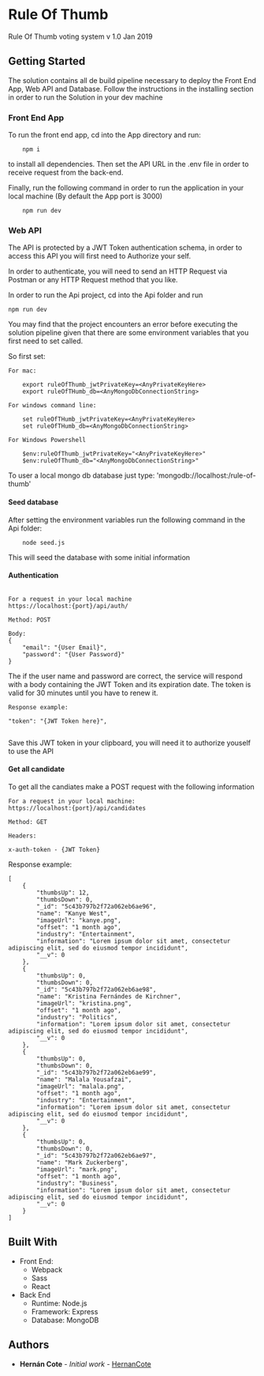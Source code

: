 # Rule Of Thumb

Rule Of Thumb voting system
v 1.0 Jan 2019

## Getting Started

The solution contains all de build pipeline necessary to deploy the Front End App, Web API and Database. Follow the instructions in the installing section in order to run the Solution in your dev machine

### Front End App

To run the front end app, cd into the App directory and run:

```
    npm i
```

to install all dependencies. Then set the API URL in the .env file in order to receive request from the back-end.

Finally, run the following command in order to run the application in your local machine (By default the App port is 3000)

```
    npm run dev
```

### Web API

The API is protected by a JWT Token authentication schema, in order to access this API you will first need to Authorize your self.

In order to authenticate, you will need to send an HTTP Request via Postman or any HTTP Request method that you like.

In order to run the Api project, cd into the Api folder and run

```
npm run dev

```

You may find that the project encounters an error before executing the solution pipeline given that there are some environment variables that you first need to set called.

So first set:

```
For mac:

    export ruleOfThumb_jwtPrivateKey=<AnyPrivateKeyHere>
    export ruleOfTHumb_db=<AnyMongoDbConnectionString>

For windows command line:

    set ruleOfTHumb_jwtPrivateKey=<AnyPrivateKeyHere>
    set ruleOfTHumb_db=<AnyMongoDbConnectionString>

For Windows Powershell

    $env:ruleOfThumb_jwtPrivateKey="<AnyPrivateKeyHere>"
    $env:ruleOfThumb_db="<AnyMongoDbConnectionString>"
```

To user a local mongo db database just type: 'mongodb://localhost:/rule-of-thumb'

#### Seed database

After setting the environment variables run the following command in the Api folder:

```
    node seed.js
```

This will seed the database with some initial information

#### Authentication

```

For a request in your local machine
https://localhost:{port}/api/auth/

Method: POST

Body:
{
	"email": "{User Email}",
	"password": "{User Password}"
}

```

The if the user name and password are correct, the service will respond with a body containing the JWT Token and its expiration date. The token is valid for 30 minutes until you have to renew it.

```
Response example:

"token": "{JWT Token here}",


```

Save this JWT token in your clipboard, you will need it to authorize youself to use the API

#### Get all candidate

To get all the candiates make a POST request with the following information

```
For a request in your local machine:
https://localhost:{port}/api/candidates

Method: GET

Headers:

x-auth-token - {JWT Token}

```

Response example:

```
[
    {
        "thumbsUp": 12,
        "thumbsDown": 0,
        "_id": "5c43b797b2f72a062eb6ae96",
        "name": "Kanye West",
        "imageUrl": "kanye.png",
        "offset": "1 month ago",
        "industry": "Entertainment",
        "information": "Lorem ipsum dolor sit amet, consectetur adipiscing elit, sed do eiusmod tempor incididunt",
        "__v": 0
    },
    {
        "thumbsUp": 0,
        "thumbsDown": 0,
        "_id": "5c43b797b2f72a062eb6ae98",
        "name": "Kristina Fernándes de Kirchner",
        "imageUrl": "kristina.png",
        "offset": "1 month ago",
        "industry": "Politics",
        "information": "Lorem ipsum dolor sit amet, consectetur adipiscing elit, sed do eiusmod tempor incididunt",
        "__v": 0
    },
    {
        "thumbsUp": 0,
        "thumbsDown": 0,
        "_id": "5c43b797b2f72a062eb6ae99",
        "name": "Malala Yousafzai",
        "imageUrl": "malala.png",
        "offset": "1 month ago",
        "industry": "Entertainment",
        "information": "Lorem ipsum dolor sit amet, consectetur adipiscing elit, sed do eiusmod tempor incididunt",
        "__v": 0
    },
    {
        "thumbsUp": 0,
        "thumbsDown": 0,
        "_id": "5c43b797b2f72a062eb6ae97",
        "name": "Mark Zuckerberg",
        "imageUrl": "mark.png",
        "offset": "1 month ago",
        "industry": "Business",
        "information": "Lorem ipsum dolor sit amet, consectetur adipiscing elit, sed do eiusmod tempor incididunt",
        "__v": 0
    }
]
```

## Built With

- Front End:
  - Webpack
  - Sass
  - React
- Back End
  - Runtime: Node.js
  - Framework: Express
  - Database: MongoDB

## Authors

- **Hernán Cote** - _Initial work_ - [HernanCote](https://github.com/HernanCote)
